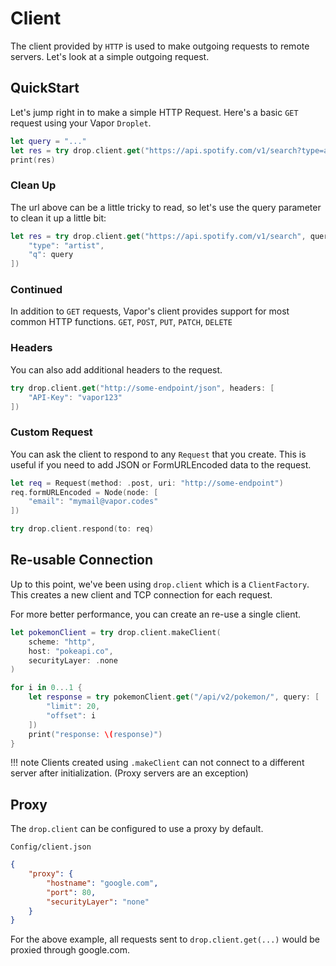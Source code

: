 # Client

The client provided by `HTTP` is used to make outgoing requests to remote servers. Let's look at a simple outgoing request.

## QuickStart

Let's jump right in to make a simple HTTP Request. Here's a basic `GET` request using your Vapor `Droplet`.

```swift
let query = "..."
let res = try drop.client.get("https://api.spotify.com/v1/search?type=artist&q=\(query)")
print(res)
```

### Clean Up

The url above can be a little tricky to read, so let's use the query parameter to clean it up a little bit:

```swift
let res = try drop.client.get("https://api.spotify.com/v1/search", query: [
    "type": "artist", 
    "q": query
])
```

### Continued

In addition to `GET` requests, Vapor's client provides support for most common HTTP functions. `GET`, `POST`, `PUT`, `PATCH`, `DELETE`

### Headers

You can also add additional headers to the request.

```swift
try drop.client.get("http://some-endpoint/json", headers: [
    "API-Key": "vapor123"
])
```

### Custom Request

You can ask the client to respond to any `Request` that you create. 
This is useful if you need to add JSON or FormURLEncoded data to the request.

```swift
let req = Request(method: .post, uri: "http://some-endpoint")
req.formURLEncoded = Node(node: [
    "email": "mymail@vapor.codes"
])

try drop.client.respond(to: req)
```

## Re-usable Connection

Up to this point, we've been using `drop.client` which is a `ClientFactory`. This creates a new client and TCP connection for each request.

For more better performance, you can create an re-use a single client.

```swift
let pokemonClient = try drop.client.makeClient(
    scheme: "http", 
    host: "pokeapi.co",
    securityLayer: .none
)

for i in 0...1 {
    let response = try pokemonClient.get("/api/v2/pokemon/", query: [
        "limit": 20, 
        "offset": i
    ])
    print("response: \(response)")
}
```

!!! note
    Clients created using `.makeClient` can not connect to a different server after initialization. (Proxy servers are an exception)

## Proxy

The `drop.client` can be configured to use a proxy by default.

`Config/client.json`
```json
{
    "proxy": {
        "hostname": "google.com", 
        "port": 80,
        "securityLayer": "none"
    }
}
```

For the above example, all requests sent to `drop.client.get(...)` would be proxied through google.com.
